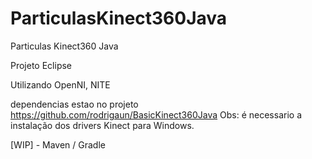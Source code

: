 # ParticulasKinect360Java
Particulas Kinect360 Java

Projeto Eclipse

Utilizando OpenNI, NITE

dependencias estao no projeto https://github.com/rodrigaun/BasicKinect360Java
Obs: é necessario a instalação dos drivers Kinect para Windows.

[WIP] - Maven / Gradle
